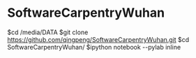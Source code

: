 SoftwareCarpentryWuhan
======================
$cd /media/DATA
$git clone https://github.com/qingpeng/SoftwareCarpentryWuhan.git
$cd SoftwareCarpentryWuhan/
$ipython notebook --pylab inline


